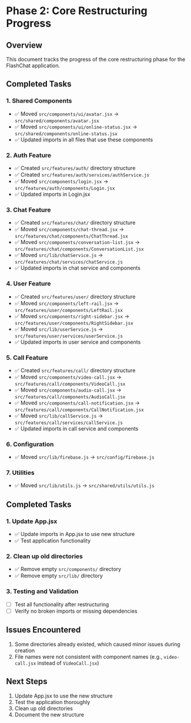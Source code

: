 # Phase 2: Core Restructuring Progress

## Overview

This document tracks the progress of the core restructuring phase for the FlashChat application.

## Completed Tasks

### 1. Shared Components
- ✅ Moved `src/components/ui/avatar.jsx` → `src/shared/components/avatar.jsx`
- ✅ Moved `src/components/ui/online-status.jsx` → `src/shared/components/online-status.jsx`
- ✅ Updated imports in all files that use these components

### 2. Auth Feature
- ✅ Created `src/features/auth/` directory structure
- ✅ Created `src/features/auth/services/authService.js`
- ✅ Moved `src/components/login.jsx` → `src/features/auth/components/Login.jsx`
- ✅ Updated imports in Login.jsx

### 3. Chat Feature
- ✅ Created `src/features/chat/` directory structure
- ✅ Moved `src/components/chat-thread.jsx` → `src/features/chat/components/ChatThread.jsx`
- ✅ Moved `src/components/conversation-list.jsx` → `src/features/chat/components/ConversationList.jsx`
- ✅ Moved `src/lib/chatService.js` → `src/features/chat/services/chatService.js`
- ✅ Updated imports in chat service and components

### 4. User Feature
- ✅ Created `src/features/user/` directory structure
- ✅ Moved `src/components/left-rail.jsx` → `src/features/user/components/LeftRail.jsx`
- ✅ Moved `src/components/right-sidebar.jsx` → `src/features/user/components/RightSidebar.jsx`
- ✅ Moved `src/lib/userService.js` → `src/features/user/services/userService.js`
- ✅ Updated imports in user service and components

### 5. Call Feature
- ✅ Created `src/features/call/` directory structure
- ✅ Moved `src/components/video-call.jsx` → `src/features/call/components/VideoCall.jsx`
- ✅ Moved `src/components/audio-call.jsx` → `src/features/call/components/AudioCall.jsx`
- ✅ Moved `src/components/call-notification.jsx` → `src/features/call/components/CallNotification.jsx`
- ✅ Moved `src/lib/callService.js` → `src/features/call/services/callService.js`
- ✅ Updated imports in call service and components

### 6. Configuration
- ✅ Moved `src/lib/firebase.js` → `src/config/firebase.js`

### 7. Utilities
- ✅ Moved `src/lib/utils.js` → `src/shared/utils/utils.js`

## Completed Tasks

### 1. Update App.jsx
- ✅ Update imports in App.jsx to use new structure
- ✅ Test application functionality

### 2. Clean up old directories
- ✅ Remove empty `src/components/` directory
- ✅ Remove empty `src/lib/` directory

### 3. Testing and Validation
- [ ] Test all functionality after restructuring
- [ ] Verify no broken imports or missing dependencies

## Issues Encountered

1. Some directories already existed, which caused minor issues during creation
2. File names were not consistent with component names (e.g., `video-call.jsx` instead of `VideoCall.jsx`)

## Next Steps

1. Update App.jsx to use the new structure
2. Test the application thoroughly
3. Clean up old directories
4. Document the new structure
